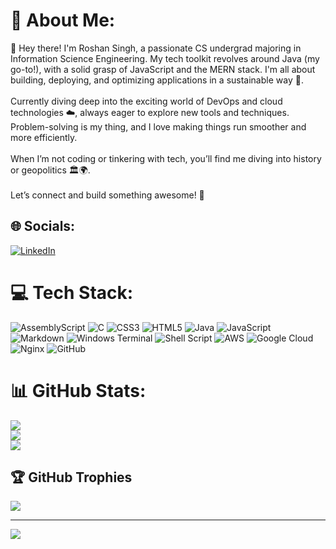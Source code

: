 # 💫 About Me:
👋 Hey there! I'm Roshan Singh, a passionate CS undergrad majoring in Information Science Engineering. My tech toolkit revolves around Java (my go-to!), with a solid grasp of JavaScript and the MERN stack. I'm all about building, deploying, and optimizing applications in a sustainable way 🌱.<br><br>Currently diving deep into the exciting world of DevOps and cloud technologies ☁️, always eager to explore new tools and techniques. Problem-solving is my thing, and I love making things run smoother and more efficiently.<br><br>When I’m not coding or tinkering with tech, you’ll find me diving into history or geopolitics 🏛️🌍.<br><br>Let’s connect and build something awesome! 🚀


## 🌐 Socials:
[![LinkedIn](https://img.shields.io/badge/LinkedIn-%230077B5.svg?logo=linkedin&logoColor=white)](https://linkedin.com/in/https://www.linkedin.com/in/roshan-singh-1761a3242/) 

# 💻 Tech Stack:
![AssemblyScript](https://img.shields.io/badge/assembly%20script-%23000000.svg?style=for-the-badge&logo=assemblyscript&logoColor=white) ![C](https://img.shields.io/badge/c-%2300599C.svg?style=for-the-badge&logo=c&logoColor=white) ![CSS3](https://img.shields.io/badge/css3-%231572B6.svg?style=for-the-badge&logo=css3&logoColor=white) ![HTML5](https://img.shields.io/badge/html5-%23E34F26.svg?style=for-the-badge&logo=html5&logoColor=white) ![Java](https://img.shields.io/badge/java-%23ED8B00.svg?style=for-the-badge&logo=openjdk&logoColor=white) ![JavaScript](https://img.shields.io/badge/javascript-%23323330.svg?style=for-the-badge&logo=javascript&logoColor=%23F7DF1E) ![Markdown](https://img.shields.io/badge/markdown-%23000000.svg?style=for-the-badge&logo=markdown&logoColor=white) ![Windows Terminal](https://img.shields.io/badge/Windows%20Terminal-%234D4D4D.svg?style=for-the-badge&logo=windows-terminal&logoColor=white) ![Shell Script](https://img.shields.io/badge/shell_script-%23121011.svg?style=for-the-badge&logo=gnu-bash&logoColor=white) ![AWS](https://img.shields.io/badge/AWS-%23FF9900.svg?style=for-the-badge&logo=amazon-aws&logoColor=white) ![Google Cloud](https://img.shields.io/badge/GoogleCloud-%234285F4.svg?style=for-the-badge&logo=google-cloud&logoColor=white) ![Nginx](https://img.shields.io/badge/nginx-%23009639.svg?style=for-the-badge&logo=nginx&logoColor=white) ![GitHub](https://img.shields.io/badge/github-%23121011.svg?style=for-the-badge&logo=github&logoColor=white)
# 📊 GitHub Stats:
![](https://github-readme-stats.vercel.app/api?username=rosh223&theme=dark&hide_border=false&include_all_commits=false&count_private=false)<br/>
![](https://github-readme-streak-stats.herokuapp.com/?user=rosh223&theme=dark&hide_border=false)<br/>
![](https://github-readme-stats.vercel.app/api/top-langs/?username=rosh223&theme=dark&hide_border=false&include_all_commits=false&count_private=false&layout=compact)

## 🏆 GitHub Trophies
![](https://github-profile-trophy.vercel.app/?username=rosh223&theme=radical&no-frame=false&no-bg=true&margin-w=4)

---
[![](https://visitcount.itsvg.in/api?id=rosh223&icon=0&color=0)](https://visitcount.itsvg.in)

<!-- Proudly created with GPRM ( https://gprm.itsvg.in ) -->
